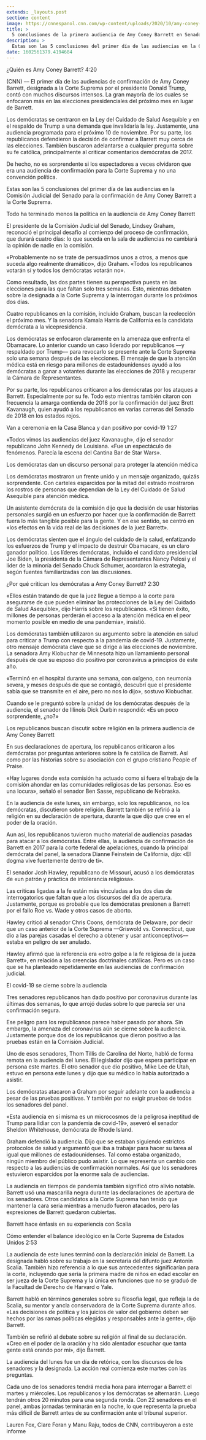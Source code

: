 ```yaml
--- 
extends: _layouts.post 
section: content 
image: https://cnnespanol.cnn.com/wp-content/uploads/2020/10/amy-coney-barrett.jpg?quality=100&strip=info 
title: > 
  5 conclusiones de la primera audiencia de Amy Coney Barrett en Senado 
description: > 
  Estas son las 5 conclusiones del primer día de las audiencias en la Comisión Judicial del Senado para la confirmación de Amy Coney Barrett a la Corte Suprema.Todo ha terminado menos la política en la audiencia de Amy Coney BarrettEl presidente de la Comisión Judicial del Senado, Lindsey Graham, reconoció el principal desafío al comienzo del proceso de confirmación, que durará cuatro días: lo que suceda en la sala de audiencias no cambiará la opinión de nadie en la comisión.Por su parte, los republicanos criticaron a los demócratas por los ataques a Barrett.Y en ese sentido, se centró en «los efectos en la vida real de las decisiones de la juez Barrett».Barrett también se refirió a la religión en su declaración de apertura, durante la que dijo que cree en el poder de la oración. 
date: 1602561379.4194684 
--- 
```

¿Quién es Amy Coney Barrett? 4:20

(CNN) –– El primer día de las audiencias de confirmación de Amy Coney Barrett, designada a la Corte Suprema por el presidente Donald Trump, contó con muchos discursos intensos. La gran mayoría de los cuales se enfocaron más en las elecciones presidenciales del próximo mes en lugar de Barrett.

Los demócratas se centraron en la Ley del Cuidado de Salud Asequible y en el respaldo de Trump a una demanda que invalidaría la ley. Justamente, una audiencia programada para el próximo 10 de noviembre. Por su parte, los republicanos defendieron la decisión de confirmar a Barrett muy cerca de las elecciones. También buscaron adelantarse a cualquier pregunta sobre su fe católica, principalmente al criticar comentarios demócratas de 2017.

De hecho, no es sorprendente si los espectadores a veces olvidaron que era una audiencia de confirmación para la Corte Suprema y no una convención política.

Estas son las 5 conclusiones del primer día de las audiencias en la Comisión Judicial del Senado para la confirmación de Amy Coney Barrett a la Corte Suprema.

Todo ha terminado menos la política en la audiencia de Amy Coney Barrett

El presidente de la Comisión Judicial del Senado, Lindsey Graham, reconoció el principal desafío al comienzo del proceso de confirmación, que durará cuatro días: lo que suceda en la sala de audiencias no cambiará la opinión de nadie en la comisión.

«Probablemente no se trate de persuadirnos unos a otros, a menos que suceda algo realmente dramático», dijo Graham. «Todos los republicanos votarán sí y todos los demócratas votarán no».

Como resultado, las dos partes tienen su perspectiva puesta en las elecciones para las que faltan solo tres semanas. Esto, mientras debaten sobre la designada a la Corte Suprema y la interrogan durante los próximos dos días.

Cuatro republicanos en la comisión, incluido Graham, buscan la reelección el próximo mes. Y la senadora Kamala Harris de California es la candidata demócrata a la vicepresidencia.

Los demócratas se enfocaron claramente en la amenaza que enfrenta el Obamacare. Lo anterior cuando un caso liderado por republicanos ––y respaldado por Trump–– para revocarlo se presente ante la Corte Suprema solo una semana después de las elecciones. El mensaje de que la atención médica está en riesgo para millones de estadounidenses ayudó a los demócratas a ganar a votantes durante las elecciones de 2018 y recuperar la Cámara de Representantes.

Por su parte, los republicanos criticaron a los demócratas por los ataques a Barrett. Especialmente por su fe. Todo esto mientras también citaron con frecuencia la amarga contienda de 2018 por la confirmación del juez Brett Kavanaugh, quien ayudó a los republicanos en varias carreras del Senado de 2018 en los estados rojos.

Van a ceremonia en la Casa Blanca y dan positivo por covid-19 1:27

«Todos vimos las audiencias del juez Kavanaugh», dijo el senador republicano John Kennedy de Louisiana. «Fue un espectáculo de fenómenos. Parecía la escena del Cantina Bar de Star Wars».

Los demócratas dan un discurso personal para proteger la atención médica

Los demócratas mostraron un frente unido y un mensaje organizado, quizás sorprendente. Con carteles esparcidos por la mitad del estrado mostraron los rostros de personas que dependían de la Ley del Cuidado de Salud Asequible para atención médica.

Un asistente demócrata de la comisión dijo que la decisión de usar historias personales surgió en un esfuerzo por hacer que la confirmación de Barrett fuera lo más tangible posible para la gente. Y en ese sentido, se centró en «los efectos en la vida real de las decisiones de la juez Barrett».

Los demócratas sienten que el ángulo del cuidado de la salud, enfatizando los esfuerzos de Trump y el impacto de destruir Obamacare, es un claro ganador político. Los líderes demócratas, incluido el candidato presidencial Joe Biden, la presidenta de la Cámara de Representantes Nancy Pelosi y el líder de la minoría del Senado Chuck Schumer, acordaron la estrategia, según fuentes familiarizadas con las discusiones.

¿Por qué critican los demócratas a Amy Coney Barrett? 2:30

«Ellos están tratando de que la juez llegue a tiempo a la corte para asegurarse de que pueden eliminar las protecciones de la Ley del Cuidado de Salud Asequible», dijo Harris sobre los republicanos. «Si tienen éxito, millones de personas perderán el acceso a la atención médica en el peor momento posible en medio de una pandemia», insistió.

Los demócratas también utilizaron su argumento sobre la atención en salud para criticar a Trump con respecto a la pandemia de covid-19. Justamente, otro mensaje demócrata clave que se dirige a las elecciones de noviembre. La senadora Amy Klobuchar de Minnesota hizo un llamamiento personal después de que su esposo dio positivo por coronavirus a principios de este año.

«Terminó en el hospital durante una semana, con oxígeno, con neumonía severa, y meses después de que se contagió, descubrí que el presidente sabía que se transmite en el aire, pero no nos lo dijo», sostuvo Klobuchar.

Cuando se le preguntó sobre la unidad de los demócratas después de la audiencia, el senador de Illinois Dick Durbin respondió: «Es un poco sorprendente, ¿no?»

Los republicanos buscan discutir sobre religión en la primera audiencia de Amy Coney Barrett

En sus declaraciones de apertura, los republicanos criticaron a los demócratas por preguntas anteriores sobre la fe católica de Barrett. Así como por las historias sobre su asociación con el grupo cristiano People of Praise.

«Hay lugares donde esta comisión ha actuado como si fuera el trabajo de la comisión ahondar en las comunidades religiosas de las personas. Eso es una locura», señaló el senador Ben Sasse, republicano de Nebraska.

En la audiencia de este lunes, sin embargo, solo los republicanos, no los demócratas, discutieron sobre religión. Barrett también se refirió a la religión en su declaración de apertura, durante la que dijo que cree en el poder de la oración.

Aun así, los republicanos tuvieron mucho material de audiencias pasadas para atacar a los demócratas. Entre ellas, la audiencia de confirmación de Barrett en 2017 para la corte federal de apelaciones, cuando la principal demócrata del panel, la senadora Dianne Feinstein de California, dijo: «El dogma vive fuertemente dentro de ti».

El senador Josh Hawley, republicano de Missouri, acusó a los demócratas de «un patrón y práctica de intolerancia religiosa».

Las críticas ligadas a la fe están más vinculadas a los dos días de interrogatorios que faltan que a los discursos del día de apertura. Justamente, porque es probable que los demócratas presionen a Barrett por el fallo Roe vs. Wade y otros casos de aborto.

Hawley criticó al senador Chris Coons, demócrata de Delaware, por decir que un caso anterior de la Corte Suprema ––Griswold vs. Connecticut, que dio a las parejas casadas el derecho a obtener y usar anticonceptivos–– estaba en peligro de ser anulado.

Hawley afirmó que la referencia era «otro golpe a la fe religiosa de la jueza Barrett», en relación a las creencias doctrinales católicas. Pero es un caso que se ha planteado repetidamente en las audiencias de confirmación judicial.

El covid-19 se cierne sobre la audiencia

Tres senadores republicanos han dado positivo por coronavirus durante las últimas dos semanas, lo que arrojó dudas sobre lo que parecía ser una confirmación segura.

Ese peligro para los republicanos parece haber pasado por ahora. Sin embargo, la amenaza del coronavirus aún se cierne sobre la audiencia. Justamente porque dos de los republicanos que dieron positivo a las pruebas están en la Comisión Judicial.

Uno de esos senadores, Thom Tillis de Carolina del Norte, habló de forma remota en la audiencia del lunes. El legislador dijo que espera participar en persona este martes. El otro senador que dio positivo, Mike Lee de Utah, estuvo en persona este lunes y dijo que su médico lo había autorizado a asistir.

Los demócratas atacaron a Graham por seguir adelante con la audiencia a pesar de las pruebas positivas. Y también por no exigir pruebas de todos los senadores del panel.

«Esta audiencia en sí misma es un microcosmos de la peligrosa ineptitud de Trump para lidiar con la pandemia de covid-19», aseveró el senador Sheldon Whitehouse, demócrata de Rhode Island.

Graham defendió la audiencia. Dijo que se estaban siguiendo estrictos protocolos de salud y argumentó que iba a trabajar para hacer su tarea al igual que millones de estadounidenses. Tal como estaba organizado, ningún miembro del público pudo asistir. Lo que representa un cambio con respecto a las audiencias de confirmación normales. Así que los senadores estuvieron esparcidos por la enorme sala de audiencias.

La audiencia en tiempos de pandemia también significó otro alivio notable. Barrett usó una mascarilla negra durante las declaraciones de apertura de los senadores. Otros candidatos a la Corte Suprema han tenido que mantener la cara seria mientras a menudo fueron atacados, pero las expresiones de Barrett quedaron cubiertas.

Barrett hace énfasis en su experiencia con Scalia

Cómo entender el balance ideológico en la Corte Suprema de Estados Unidos 2:53

La audiencia de este lunes terminó con la declaración inicial de Barrett. La designada habló sobre su trabajo en la secretaría del difunto juez Antonin Scalia. También hizo referencia a lo que sus antecedentes significarían para la corte, incluyendo que sería la primera madre de niños en edad escolar en ser jueza de la Corte Suprema y la única en funciones que no se graduó de la Facultad de Derecho de Harvard o Yale.

Barrett habló en términos generales sobre su filosofía legal, que refleja la de Scalia, su mentor y ancla conservadora de la Corte Suprema durante años. «Las decisiones de política y los juicios de valor del gobierno deben ser hechos por las ramas políticas elegidas y responsables ante la gente», dijo Barrett.

También se refirió al debate sobre su religión al final de su declaración. «Creo en el poder de la oración y ha sido alentador escuchar que tanta gente está orando por mí», dijo Barrett.

La audiencia del lunes fue un día de retórica, con los discursos de los senadores y la designada. La acción real comienza este martes con las preguntas.

Cada uno de los senadores tendrá media hora para interrogar a Barrett el martes y miércoles. Los republicanos y los demócratas se alternarán. Luego tendrán otros 20 minutos para una segunda ronda. Con 22 senadores en el panel, ambas jornadas terminarán en la noche, lo que representa la prueba más difícil de Barrett antes de su confirmación ante el tribunal superior.

Lauren Fox, Clare Foran y Manu Raju, todos de CNN, contribuyeron a este informe